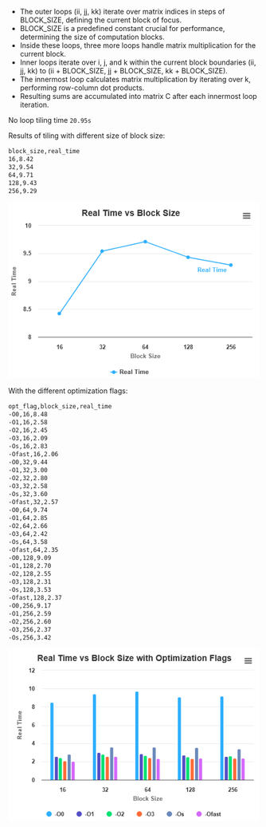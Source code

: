 - The outer loops (ii, jj, kk) iterate over matrix indices in steps of BLOCK_SIZE, defining the current block of focus.
- BLOCK_SIZE is a predefined constant crucial for performance, determining the size of computation blocks.
- Inside these loops, three more loops handle matrix multiplication for the current block.
- Inner loops iterate over i, j, and k within the current block boundaries (ii, jj, kk) to (ii + BLOCK_SIZE, jj + BLOCK_SIZE, kk + BLOCK_SIZE).
- The innermost loop calculates matrix multiplication by iterating over k, performing row-column dot products.
- Resulting sums are accumulated into matrix C after each innermost loop iteration.

No loop tiling time ``20.95s``

Results of tiling with different size of block size:
```
block_size,real_time
16,8.42
32,9.54
64,9.71
128,9.43
256,9.29
```

![alt text](image.png)

With the different optimization flags:
```
opt_flag,block_size,real_time
-O0,16,8.48
-O1,16,2.58
-O2,16,2.45
-O3,16,2.09
-Os,16,2.83
-Ofast,16,2.06
-O0,32,9.44
-O1,32,3.00
-O2,32,2.80
-O3,32,2.58
-Os,32,3.60
-Ofast,32,2.57
-O0,64,9.74
-O1,64,2.85
-O2,64,2.66
-O3,64,2.42
-Os,64,3.58
-Ofast,64,2.35
-O0,128,9.09
-O1,128,2.70
-O2,128,2.55
-O3,128,2.31
-Os,128,3.53
-Ofast,128,2.37
-O0,256,9.17
-O1,256,2.59
-O2,256,2.60
-O3,256,2.37
-Os,256,3.42
```

![alt text](image-1.png)